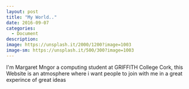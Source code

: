 ```yaml
---
layout: post
title: "My World.."
date: 2016-09-07
categories:
  - Document
description: 
image: https://unsplash.it/2000/1200?image=1003
image-sm: https://unsplash.it/500/300?image=1003
---
```

I'm Margaret Mngor a computing student at GRIFFITH College Cork,
this Website is an atmosphere where i want people to join with me in a great experince of great ideas
